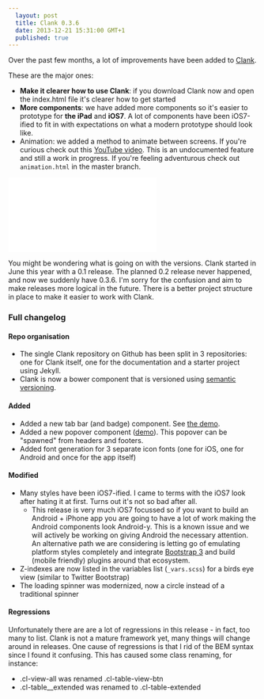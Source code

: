 ```yaml
---
  layout: post
  title: Clank 0.3.6
  date: 2013-12-21 15:31:00 GMT+1
  published: true
---
```


Over the past few months, a lot of improvements have been added to <a href="https://github.com/Wolfr/clank">Clank</a>.

These are the major ones:

* **Make it clearer how to use Clank**: if you download Clank now and open the index.html file it's clearer how to get started
* **More components**: we have added more components so it's easier to prototype for **the iPad** and **iOS7**. A lot of components have been iOS7-ified to fit in with expectations on what a modern prototype should look like.
* Animation: we added a method to animate between screens. If you're curious check out this <a href="http://www.youtube.com/watch?v=2n1Ue7N1BCc&feature=youtu.be">YouTube video</a>. This is an undocumented feature and still a work in progress. If you're feeling adventurous check out `animation.html` in the master branch.

<div class="video-wrapper">
  <iframe src="//www.youtube.com/embed/2n1Ue7N1BCc" frameborder="0" allowfullscreen></iframe>
</div>

You might be wondering what is going on with the versions. Clank started in June this year with a 0.1 release. The planned 0.2 release never happened, and now we suddenly have 0.3.6. I'm sorry for the confusion and aim to make releases more logical in the future. There is a better project structure in place to make it easier to work with Clank.


### Full changelog

#### Repo organisation

* The single Clank repository on Github has been split in 3 repositories: one for Clank itself, one for the documentation and a starter project using Jekyll.
* Clank is now a bower component that is versioned using <a href="http://semver.org/">semantic versioning</a>.

#### Added

* Added a new tab bar (and badge) component. See <a href="/demos/tab-bar.html">the demo</a>.
* Added a new popover component (<a href="/demos/popover.html">demo</a>). This popover can be "spawned" from headers and footers.
* Added font generation for 3 separate icon fonts (one for iOS, one for Android and once for the app itself)

#### Modified

* Many styles have been iOS7-ified. I came to terms with the iOS7 look after hating it at first. Turns out it's not so bad after all.
  * This release is very much iOS7 focussed so if you want to build an Android + iPhone app you are going to have a lot of work making the Android components look Android-y. This is a known issue and we will actively be working on giving Android the necessary attention. An alternative path we are considering is letting go of emulating platform styles completely and integrate <a href="http://twitter.com/bootstrap">Bootstrap 3</a> and build (mobile friendly) plugins around that ecosystem.
* Z-indexes are now listed in the variables list (`_vars.scss`) for a birds eye view (similar to Twitter Bootstrap)
* The loading spinner was modernized, now a circle instead of a traditional spinner

#### Regressions

Unfortunately there are are a lot of regressions in this release - in fact, too many to list. Clank is not a mature framework yet, many things will change around in releases. One cause of regressions is that I rid of the BEM syntax since I found it confusing. This has caused some class renaming, for instance:

* .cl-view-all was renamed .cl-table-view-btn
* .cl-table__extended was renamed to .cl-table-extended